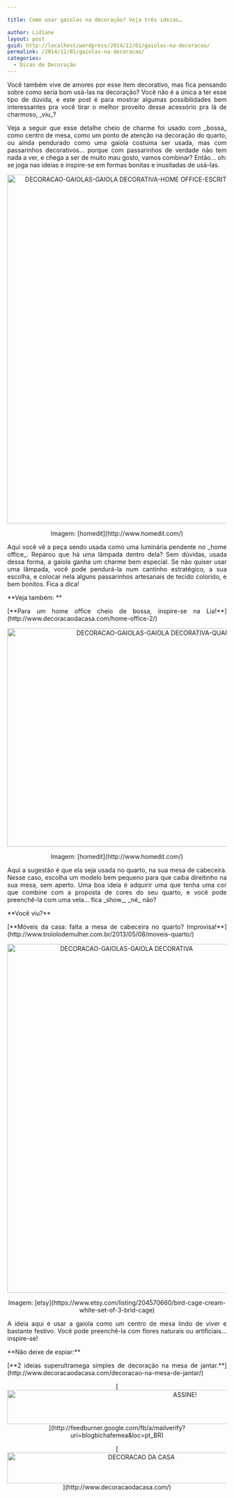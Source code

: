 ```yaml
---

title: Como usar gaiolas na decoração? Veja três ideias…

author: Lidiane
layout: post
guid: http://localhost/wordpress/2014/12/01/gaiolas-na-decoracao/
permalink: /2014/12/01/gaiolas-na-decoracao/
categories:
  - Dicas de Decoração
---
```

<p align="justify">
  Você também vive de amores por esse item decorativo, mas fica pensando sobre como seria bom usá-las na decoração? Você não é a única a ter esse tipo de dúvida, e este post é para mostrar algumas possibilidades bem interessantes pra você tirar o melhor proveito desse acessório pra lá de charmoso, _viu_?
</p>

<p align="justify">
  Veja a seguir que esse detalhe cheio de charme foi usado com _bossa_ como centro de mesa, como um ponto de atenção na decoração do quarto, ou ainda pendurado como uma gaiola costuma ser usada, mas com passarinhos decorativos… porque com passarinhos de verdade não tem nada a ver, e chega a ser de muito mau gosto, vamos combinar? Então… oh: se joga nas ideias e inspire-se em formas bonitas e inusitadas de usá-las.
</p>

<p align="center">
  <a href="http://www.trololodemulher.com.br/blog/wp-content/uploads/2014/11/DECORACAO-GAIOLAS-GAIOLA-DECORATIVA-HOME-OFFICE-ESCRITORIO.jpg"><img class="alignnone size-full wp-image-10618" src="http://www.trololodemulher.com.br/blog/wp-content/uploads/2014/11/DECORACAO-GAIOLAS-GAIOLA-DECORATIVA-HOME-OFFICE-ESCRITORIO.jpg" alt="DECORACAO-GAIOLAS-GAIOLA DECORATIVA-HOME OFFICE-ESCRITORIO" width="562" height="800" /></a>
</p>

<p align="center">
  Imagem: [homedit](http://www.homedit.com/) 
</p>

<p align="justify">
  Aqui você vê a peça sendo usada como uma luminária pendente no _home office_. Reparou que há uma lâmpada dentro dela? Sem dúvidas, usada dessa forma, a gaiola ganha um charme bem especial. Se não quiser usar uma lâmpada, você pode pendurá-la num cantinho estratégico, a sua escolha, e colocar nela alguns passarinhos artesanais de tecido colorido, e bem bonitos. Fica a dica!
</p>

<p align="justify">
  **Veja também: **
</p>

<p align="justify">
  [**Para um home office cheio de bossa, inspire-se na Lia!**](http://www.decoracaodacasa.com/home-office-2/) 
</p>

<p align="center">
  <a href="http://www.trololodemulher.com.br/blog/wp-content/uploads/2014/11/DECORACAO-GAIOLAS-GAIOLA-DECORATIVA-QUARTO-MESA-CABECEIRA.jpg"><img class="alignnone size-full wp-image-10619" src="http://www.trololodemulher.com.br/blog/wp-content/uploads/2014/11/DECORACAO-GAIOLAS-GAIOLA-DECORATIVA-QUARTO-MESA-CABECEIRA.jpg" alt="DECORACAO-GAIOLAS-GAIOLA DECORATIVA-QUARTO-MESA CABECEIRA" width="800" height="501" /></a>
</p>

<p align="center">
  Imagem: [homedit](http://www.homedit.com/) 
</p>

<p align="justify">
  Aqui a sugestão é que ela seja usada no quarto, na sua mesa de cabeceira. Nesse caso, escolha um modelo bem pequeno para que caiba direitinho na sua mesa, sem aperto. Uma boa ideia é adquirir uma que tenha uma cor que combine com a proposta de cores do seu quarto, e você pode preenchê-la com uma vela… fica _show_, _né_ não?
</p>

<p align="justify">
  **Você viu?**
</p>

<p align="justify">
  [**Móveis da casa: falta a mesa de cabeceira no quarto? Improvisa!**](http://www.trololodemulher.com.br/2013/05/08/moveis-quarto/) 
</p>

<p align="center">
  <a href="http://www.trololodemulher.com.br/blog/wp-content/uploads/2014/11/DECORACAO-GAIOLAS-GAIOLA-DECORATIVA.jpg"><img class="alignnone size-full wp-image-10616" src="http://www.trololodemulher.com.br/blog/wp-content/uploads/2014/11/DECORACAO-GAIOLAS-GAIOLA-DECORATIVA.jpg" alt="DECORACAO-GAIOLAS-GAIOLA DECORATIVA" width="532" height="800" /></a>
</p>

<p align="center">
  Imagem: [etsy](https://www.etsy.com/listing/204570660/bird-cage-cream-white-set-of-3-brid-cage) 
</p>

<p align="justify">
  A ideia aqui é usar a gaiola como um centro de mesa lindo de viver e bastante festivo. Você pode preenchê-la com flores naturais ou artificiais… inspire-se!
</p>

<p align="justify">
  **Não deixe de espiar:**
</p>

<p align="justify">
  [**2 ideias superultramega simples de decoração na mesa de jantar.**](http://www.decoracaodacasa.com/decoracao-na-mesa-de-jantar/) 
</p>

<p align="center">
  [<img class="alignnone size-full wp-image-10439" src="http://www.trololodemulher.com.br/blog/wp-content/uploads/2014/09/ASSINE.png" alt="ASSINE!" width="800" height="78" />](http://feedburner.google.com/fb/a/mailverify?uri=blogbichafemea&loc=pt_BR) 
</p>

<p align="center">
  [<img class="alignnone size-full wp-image-10262" src="http://www.trololodemulher.com.br/blog/wp-content/uploads/2014/07/DECORACAO-DA-CASA.png" alt="DECORACAO DA CASA" width="600" height="71" />](http://www.decoracaodacasa.com/) 
</p>

<p align="justify">